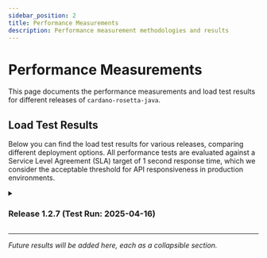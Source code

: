 ```yaml
---
sidebar_position: 2
title: Performance Measurements
description: Performance measurement methodologies and results
---
```


# Performance Measurements

This page documents the performance measurements and load test results for different releases of `cardano-rosetta-java`.

## Load Test Results

Below you can find the load test results for various releases, comparing different deployment options. All performance tests are evaluated against a Service Level Agreement (SLA) target of 1 second response time, which we consider the acceptable threshold for API responsiveness in production environments.

<details>
<summary>

### Release 1.2.7 (Test Run: 2025-04-16)

</summary>

import Tabs from '@theme/Tabs';
import TabItem from '@theme/TabItem';
import SingleDocker from './\_test-results/1.2.6-dev_2025-04-16/single-docker.md';
import DockerCompose from './\_test-results/1.2.6-dev_2025-04-16/docker-compose.md';

<Tabs>
  <TabItem value="single" label="Single Docker" default>
    <SingleDocker />
  </TabItem>
  <TabItem value="compose" label="Docker Compose">
    <DockerCompose />
  </TabItem>
</Tabs>
</details>

---

_Future results will be added here, each as a collapsible section._
